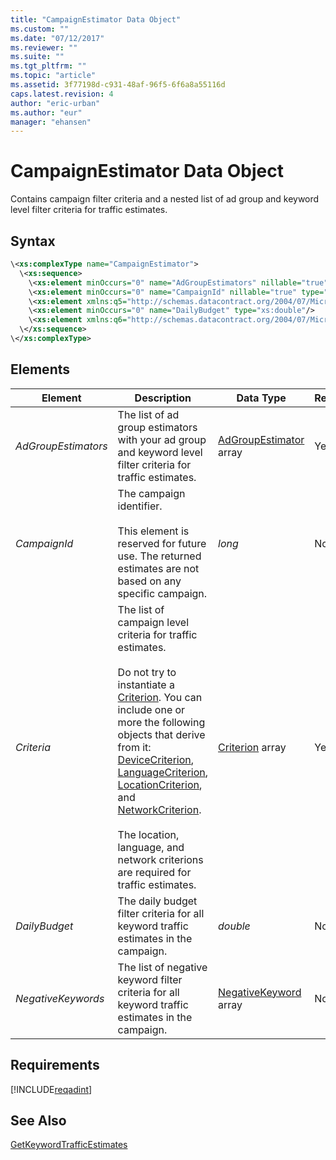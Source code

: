 ```yaml
---
title: "CampaignEstimator Data Object"
ms.custom: ""
ms.date: "07/12/2017"
ms.reviewer: ""
ms.suite: ""
ms.tgt_pltfrm: ""
ms.topic: "article"
ms.assetid: 3f77198d-c931-48af-96f5-6f6a8a55116d
caps.latest.revision: 4
author: "eric-urban"
ms.author: "eur"
manager: "ehansen"
---
```

# CampaignEstimator Data Object
Contains campaign filter criteria and a nested list of ad group and keyword level filter criteria for traffic estimates.

## Syntax

```xml
\<xs:complexType name="CampaignEstimator">
  \<xs:sequence>
    \<xs:element minOccurs="0" name="AdGroupEstimators" nillable="true" type="tns:ArrayOfAdGroupEstimator"/>
    \<xs:element minOccurs="0" name="CampaignId" nillable="true" type="xs:long"/>
    \<xs:element xmlns:q5="http://schemas.datacontract.org/2004/07/Microsoft.BingAds.Advertiser.AdInsight.Api.DataContract.V11.Entity.Criterions" minOccurs="0" name="Criteria" nillable="true" type="q5:ArrayOfCriterion"/>
    \<xs:element minOccurs="0" name="DailyBudget" type="xs:double"/>
    \<xs:element xmlns:q6="http://schemas.datacontract.org/2004/07/Microsoft.BingAds.Advertiser.AdInsight.Api.DataContract.V11.Entity.Common" minOccurs="0" name="NegativeKeywords" nillable="true" type="q6:ArrayOfNegativeKeyword"/>
  \</xs:sequence>
\</xs:complexType>
```

## <a name="Elements"></a>Elements

|Element|Description|Data Type|Required|
|-----------|---------------|-------------|-------------|
|*AdGroupEstimators*|The list of ad group estimators with your ad group and keyword level filter criteria for traffic estimates.|[AdGroupEstimator](../adinsight-api/adgroupestimator-data-object.md) array|Yes|
|*CampaignId*|The campaign identifier.<br/><br/>This element is reserved for future use. The returned estimates are not based on any specific campaign.|*long*|No|
|*Criteria*|The list of campaign level criteria for traffic estimates.<br/><br/>Do not try to instantiate a [Criterion](../adinsight-api/criterion-data-object.md). You can include one or more the following objects that derive from it: [DeviceCriterion](../adinsight-api/devicecriterion-data-object.md), [LanguageCriterion](../adinsight-api/languagecriterion-data-object.md), [LocationCriterion](../adinsight-api/locationcriterion-data-object.md), and [NetworkCriterion](../adinsight-api/networkcriterion-data-object.md).<br/><br/>The location, language, and network criterions are required for traffic estimates.|[Criterion](../adinsight-api/criterion-data-object.md) array|Yes|
|*DailyBudget*|The daily budget filter criteria for all keyword traffic estimates in the campaign.|*double*|No|
|*NegativeKeywords*|The list of negative keyword filter criteria for all keyword traffic estimates in the campaign.|[NegativeKeyword](../adinsight-api/negativekeyword-data-object.md) array|No|

## Requirements
[!INCLUDE[reqadint](../adinsight-api/includes/reqadint.md)]
## See Also
[GetKeywordTrafficEstimates](../adinsight-api/getkeywordtrafficestimates-service-operation.md)  
